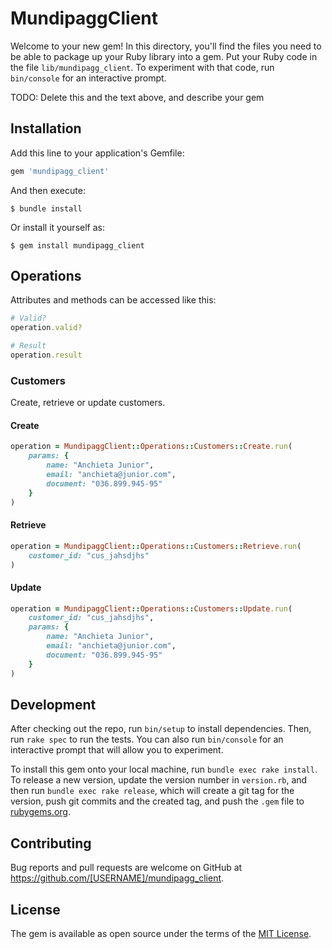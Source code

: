 # MundipaggClient

Welcome to your new gem! In this directory, you'll find the files you need to be able to package up your Ruby library into a gem. Put your Ruby code in the file `lib/mundipagg_client`. To experiment with that code, run `bin/console` for an interactive prompt.

TODO: Delete this and the text above, and describe your gem

## Installation

Add this line to your application's Gemfile:

```ruby
gem 'mundipagg_client'
```

And then execute:

    $ bundle install

Or install it yourself as:

    $ gem install mundipagg_client

## Operations

Attributes and methods can be accessed like this:

```ruby
# Valid?
operation.valid?

# Result
operation.result
```

### Customers

Create, retrieve or update customers.

#### Create

```ruby
operation = MundipaggClient::Operations::Customers::Create.run(
    params: {
        name: "Anchieta Junior",
        email: "anchieta@junior.com",
        document: "036.899.945-95"
    }
)
```

#### Retrieve

```ruby
operation = MundipaggClient::Operations::Customers::Retrieve.run(
    customer_id: "cus_jahsdjhs"
)
```

#### Update

```ruby
operation = MundipaggClient::Operations::Customers::Update.run(
    customer_id: "cus_jahsdjhs",
    params: {
        name: "Anchieta Junior",
        email: "anchieta@junior.com",
        document: "036.899.945-95"
    }
)
```

## Development

After checking out the repo, run `bin/setup` to install dependencies. Then, run `rake spec` to run the tests. You can also run `bin/console` for an interactive prompt that will allow you to experiment.

To install this gem onto your local machine, run `bundle exec rake install`. To release a new version, update the version number in `version.rb`, and then run `bundle exec rake release`, which will create a git tag for the version, push git commits and the created tag, and push the `.gem` file to [rubygems.org](https://rubygems.org).

## Contributing

Bug reports and pull requests are welcome on GitHub at https://github.com/[USERNAME]/mundipagg_client.

## License

The gem is available as open source under the terms of the [MIT License](https://opensource.org/licenses/MIT).
